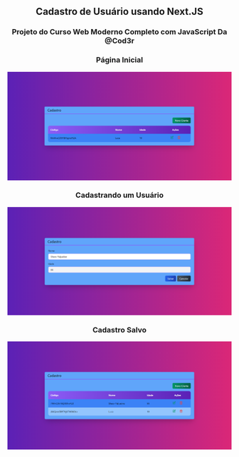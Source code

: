 <h2 align="center">Cadastro de Usuário usando Next.JS</h2>
<h3 align="center">Projeto do Curso Web Moderno Completo com JavaScript Da @Cod3r</h3>

<h3 align="center">Página Inicial</h3>
<img src="/src/screens/next-crud-1.png" align="center">

<h3 align="center">Cadastrando um Usuário</h3>
<img src="/src/screens/next-crud-2.png" align="center">

<h3 align="center">Cadastro Salvo</h3>
<img src="/src/screens/next-crud-3.png" align="center">
